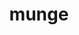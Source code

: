 ---
title: "munge"
layout: cache
categories: [package, develop]
meta: {"compilers": ["gcc@11.4.0", "gcc@7.5.0", "intel-oneapi-compilers@2025.1.0"], "num_specs": 26, "num_specs_by_stack": {"e4s": 6, "e4s-neoverse-v2": 6, "e4s-oneapi": 8, "radiuss": 6, "root": 26, "tutorial": 6}, "oss": ["ubuntu18.04", "ubuntu22.04"], "platforms": ["linux"], "stacks": ["e4s", "e4s-neoverse-v2", "e4s-oneapi", "radiuss", "root", "tutorial"], "targets": ["neoverse_v2", "x86_64_v3"], "versions": ["0.5.15"]}
spec_details: [{"compiler": "intel-oneapi-compilers@2025.1.0", "hash": "2hahf4npzxzlijt5m2qc57cy6wpdutie", "os": "ubuntu22.04", "platform": "linux", "size": "-", "stacks": ["e4s-oneapi", "root"], "target": "x86_64_v3", "variants": ["build_system=autotools", "localstatedir=PREFIX/var"], "versions": ["0.5.15"]}, {"compiler": "gcc@7.5.0", "hash": "3sbvprmvimcw45kx4bils4pt2kk3rd5g", "os": "ubuntu18.04", "platform": "linux", "size": "-", "stacks": ["radiuss", "root"], "target": "x86_64_v3", "variants": ["build_system=autotools", "localstatedir=PREFIX/var"], "versions": ["0.5.15"]}, {"compiler": "intel-oneapi-compilers@2025.1.0", "hash": "3zucvmhpl2waextcqy2ci7ohxbzs3u26", "os": "ubuntu22.04", "platform": "linux", "size": "-", "stacks": ["e4s-oneapi", "root"], "target": "x86_64_v3", "variants": ["build_system=autotools", "localstatedir=PREFIX/var"], "versions": ["0.5.15"]}, {"compiler": "intel-oneapi-compilers@2025.1.0", "hash": "6e6kassdeg65gbqngz2ghmr36rkdzu5w", "os": "ubuntu22.04", "platform": "linux", "size": "-", "stacks": ["e4s-oneapi", "root"], "target": "x86_64_v3", "variants": ["build_system=autotools", "localstatedir=PREFIX/var"], "versions": ["0.5.15"]}, {"compiler": "gcc@7.5.0", "hash": "edc6ypsoaiqezjl5dgu6pib4tdndr4an", "os": "ubuntu18.04", "platform": "linux", "size": "-", "stacks": ["radiuss", "root"], "target": "x86_64_v3", "variants": ["build_system=autotools", "localstatedir=PREFIX/var"], "versions": ["0.5.15"]}, {"compiler": "intel-oneapi-compilers@2025.1.0", "hash": "es2q6b5kvacsa7hpnsmr727nyd47e6po", "os": "ubuntu22.04", "platform": "linux", "size": "-", "stacks": ["e4s-oneapi", "root"], "target": "x86_64_v3", "variants": ["build_system=autotools", "localstatedir=PREFIX/var"], "versions": ["0.5.15"]}, {"compiler": "gcc@7.5.0", "hash": "f33kgi2ft6kwsxppg6iivrh4zyk6cxfr", "os": "ubuntu18.04", "platform": "linux", "size": "-", "stacks": ["radiuss", "root"], "target": "x86_64_v3", "variants": ["build_system=autotools", "localstatedir=PREFIX/var"], "versions": ["0.5.15"]}, {"compiler": "gcc@11.4.0", "hash": "fieqrpqfadh5oyrgwjazni34oc2tqalw", "os": "ubuntu22.04", "platform": "linux", "size": "-", "stacks": ["e4s-neoverse-v2", "root"], "target": "neoverse_v2", "variants": ["build_system=autotools", "localstatedir=PREFIX/var"], "versions": ["0.5.15"]}, {"compiler": "gcc@11.4.0", "hash": "gxn5whtv7nom5gauhtxz3s6riazevpgy", "os": "ubuntu22.04", "platform": "linux", "size": "-", "stacks": ["e4s-neoverse-v2", "root"], "target": "neoverse_v2", "variants": ["build_system=autotools", "localstatedir=PREFIX/var"], "versions": ["0.5.15"]}, {"compiler": "intel-oneapi-compilers@2025.1.0", "hash": "h7fy5suv6qv7huutji545xcxaou22cr4", "os": "ubuntu22.04", "platform": "linux", "size": "-", "stacks": ["e4s-oneapi", "root"], "target": "x86_64_v3", "variants": ["build_system=autotools", "localstatedir=PREFIX/var"], "versions": ["0.5.15"]}, {"compiler": "gcc@11.4.0", "hash": "hhrrpdvtqa66fyvcw4qsqejg767cjrfp", "os": "ubuntu22.04", "platform": "linux", "size": "-", "stacks": ["e4s-neoverse-v2", "root"], "target": "neoverse_v2", "variants": ["build_system=autotools", "localstatedir=PREFIX/var"], "versions": ["0.5.15"]}, {"compiler": "intel-oneapi-compilers@2025.1.0", "hash": "hvktefbuvyzgn6zdl4q3frjpp3hlbrgf", "os": "ubuntu22.04", "platform": "linux", "size": "-", "stacks": ["e4s-oneapi", "root"], "target": "x86_64_v3", "variants": ["build_system=autotools", "localstatedir=PREFIX/var"], "versions": ["0.5.15"]}, {"compiler": "gcc@7.5.0", "hash": "jb2wqvl4qonhsqtddkpilxmvrzq43ec6", "os": "ubuntu18.04", "platform": "linux", "size": "-", "stacks": ["radiuss", "root"], "target": "x86_64_v3", "variants": ["build_system=autotools", "localstatedir=PREFIX/var"], "versions": ["0.5.15"]}, {"compiler": "gcc@7.5.0", "hash": "jfgrmhpzjms3fdnutykvbgjawjnxzrhm", "os": "ubuntu18.04", "platform": "linux", "size": "-", "stacks": ["radiuss", "root"], "target": "x86_64_v3", "variants": ["build_system=autotools", "localstatedir=PREFIX/var"], "versions": ["0.5.15"]}, {"compiler": "gcc@7.5.0", "hash": "km5buj5mfvzaxlerxtu24lf3fgrajy5h", "os": "ubuntu18.04", "platform": "linux", "size": "-", "stacks": ["radiuss", "root"], "target": "x86_64_v3", "variants": ["build_system=autotools", "localstatedir=PREFIX/var"], "versions": ["0.5.15"]}, {"compiler": "gcc@11.4.0", "hash": "ms75nexdevbwqlerklgml6prz3xmhtec", "os": "ubuntu22.04", "platform": "linux", "size": "-", "stacks": ["e4s", "root", "tutorial"], "target": "x86_64_v3", "variants": ["build_system=autotools", "localstatedir=PREFIX/var"], "versions": ["0.5.15"]}, {"compiler": "gcc@11.4.0", "hash": "msoprtbgklpmenj3xabbam3enebhqecb", "os": "ubuntu22.04", "platform": "linux", "size": "-", "stacks": ["e4s-neoverse-v2", "root"], "target": "neoverse_v2", "variants": ["build_system=autotools", "localstatedir=PREFIX/var"], "versions": ["0.5.15"]}, {"compiler": "gcc@11.4.0", "hash": "nbox3hk2ofyirxciclj5lhq4prhh4ndh", "os": "ubuntu22.04", "platform": "linux", "size": "-", "stacks": ["e4s", "root", "tutorial"], "target": "x86_64_v3", "variants": ["build_system=autotools", "localstatedir=PREFIX/var"], "versions": ["0.5.15"]}, {"compiler": "gcc@11.4.0", "hash": "ngldotlu6qrmj7vnkgxe3i4vsd2sxqgb", "os": "ubuntu22.04", "platform": "linux", "size": "-", "stacks": ["e4s", "root", "tutorial"], "target": "x86_64_v3", "variants": ["build_system=autotools", "localstatedir=PREFIX/var"], "versions": ["0.5.15"]}, {"compiler": "gcc@11.4.0", "hash": "oozkk2cich3t3vbqgd3me5jozb4uuczv", "os": "ubuntu22.04", "platform": "linux", "size": "-", "stacks": ["e4s", "root", "tutorial"], "target": "x86_64_v3", "variants": ["build_system=autotools", "localstatedir=PREFIX/var"], "versions": ["0.5.15"]}, {"compiler": "gcc@11.4.0", "hash": "ql2xic6jpmk4jrpt2csfujw3fvab7jjy", "os": "ubuntu22.04", "platform": "linux", "size": "-", "stacks": ["e4s-neoverse-v2", "root"], "target": "neoverse_v2", "variants": ["build_system=autotools", "localstatedir=PREFIX/var"], "versions": ["0.5.15"]}, {"compiler": "intel-oneapi-compilers@2025.1.0", "hash": "spaolcsb55zrtlxw3ohosnsy7jqpyfyx", "os": "ubuntu22.04", "platform": "linux", "size": "-", "stacks": ["e4s-oneapi", "root"], "target": "x86_64_v3", "variants": ["build_system=autotools", "localstatedir=PREFIX/var"], "versions": ["0.5.15"]}, {"compiler": "gcc@11.4.0", "hash": "unpaqclukbq5676saqydqwrfa2gqo32e", "os": "ubuntu22.04", "platform": "linux", "size": "-", "stacks": ["e4s", "root", "tutorial"], "target": "x86_64_v3", "variants": ["build_system=autotools", "localstatedir=PREFIX/var"], "versions": ["0.5.15"]}, {"compiler": "intel-oneapi-compilers@2025.1.0", "hash": "vu74tixegtpjhidyaxh774e6bkjsrkxc", "os": "ubuntu22.04", "platform": "linux", "size": "-", "stacks": ["e4s-oneapi", "root"], "target": "x86_64_v3", "variants": ["build_system=autotools", "localstatedir=PREFIX/var"], "versions": ["0.5.15"]}, {"compiler": "gcc@11.4.0", "hash": "vwido7xjilalz3r527gyy3ayhyodp4ol", "os": "ubuntu22.04", "platform": "linux", "size": "-", "stacks": ["e4s", "root", "tutorial"], "target": "x86_64_v3", "variants": ["build_system=autotools", "localstatedir=PREFIX/var"], "versions": ["0.5.15"]}, {"compiler": "gcc@11.4.0", "hash": "z7kd7jdwvp7zeuivpdz2zsvp6wcqla5b", "os": "ubuntu22.04", "platform": "linux", "size": "-", "stacks": ["e4s-neoverse-v2", "root"], "target": "neoverse_v2", "variants": ["build_system=autotools", "localstatedir=PREFIX/var"], "versions": ["0.5.15"]}]
---
